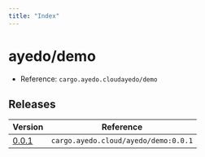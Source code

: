 ```yaml
---
title: "Index"
---
```



# ayedo/demo

- Reference: `cargo.ayedo.cloudayedo/demo`

## Releases 

| Version  | Reference | 
|---|---|
| [0.0.1](releases/0.0.1) | `cargo.ayedo.cloud/ayedo/demo:0.0.1` |
